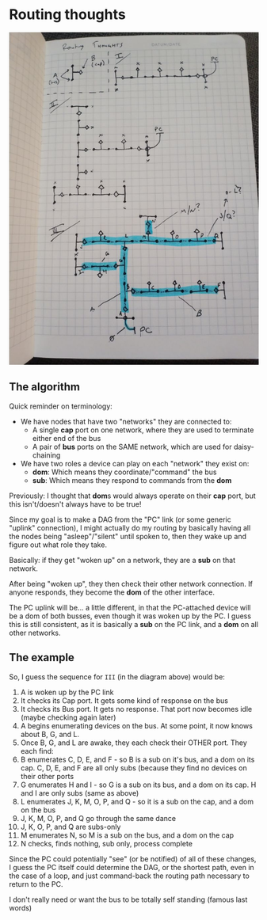 # Routing thoughts

![Routing Thoughts](./routing-thoughts-anachro.jpg)

## The algorithm

Quick reminder on terminology:

* We have nodes that have two "networks" they are connected to:
    * A single **cap** port on one network, where they are used to terminate either end of the bus
    * A pair of **bus** ports on the SAME network, which are used for daisy-chaining
* We have two roles a device can play on each "network" they exist on:
    * **dom**: Which means they coordinate/"command" the bus
    * **sub**: Which means they respond to commands from the **dom**

Previously: I thought that **dom**s would always operate on their **cap** port, but this isn't/doesn't always have to be true!

Since my goal is to make a DAG from the "PC" link (or some generic "uplink" connection), I might actually do my routing by basically having all the nodes being "asleep"/"silent" until spoken to, then they wake up and figure out what role they take.

Basically: if they get "woken up" on a network, they are a **sub** on that network.

After being "woken up", they then check their other network connection. If anyone responds, they become the **dom** of the other interface.

The PC uplink will be... a little different, in that the PC-attached device will be a dom of both busses, even though it was woken up by the PC. I guess this is still consistent, as it is basically a **sub** on the PC link, and a **dom** on all other networks.

## The example

So, I guess the sequence for `III` (in the diagram above) would be:

1. A is woken up by the PC link
2. It checks its Cap port. It gets some kind of response on the bus
3. It checks its Bus port. It gets no response. That port now becomes idle (maybe checking again later)
4. A begins enumerating devices on the bus. At some point, it now knows about B, G, and L.
5. Once B, G, and L are awake, they each check their OTHER port. They each find:
6. B enumerates C, D, E, and F - so B is a sub on it's bus, and a dom on its cap. C, D, E, and F are all only subs (because they find no devices on their other ports
7. G enumerates H and I - so G is a sub on its bus, and a dom on its cap. H and I are only subs (same as above)
8. L enumerates J, K, M, O, P, and Q - so it is a sub on the cap, and a dom on the bus
9. J, K, M, O, P, and Q go through the same dance
10. J, K, O, P, and Q are subs-only
11. M enumerates N, so M is a sub on the bus, and a dom on the cap
12. N checks, finds nothing, sub only, process complete

Since the PC could potentially "see" (or be notified) of all of these changes, I guess the PC itself could determine the DAG, or the shortest path, even in the case of a loop, and just command-back the routing path necessary to return to the PC.

I don't really need or want the bus to be totally self standing (famous last words)
